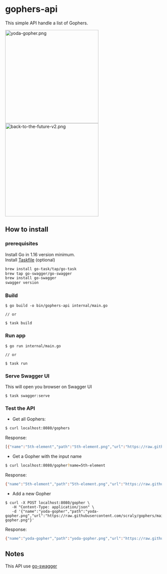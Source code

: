 # gophers-api

This simple API handle a list of Gophers.

<img src="https://raw.githubusercontent.com/scraly/gophers/main/yoda-gopher.png" alt="yoda-gopher.png" width="300"/> <img src="https://raw.githubusercontent.com/scraly/gophers/main/back-to-the-future-v2.png" alt="back-to-the-future-v2.png" width="300"/>

## How to install 

### prerequisites

Install Go in 1.16 version minimum.  
Install [Taskfile](https://taskfile.dev/#/installation) (optional)

```bash
brew install go-task/tap/go-task
brew tap go-swagger/go-swagger
brew install go-swagger
swagger version
```

### Build 

``` 
$ go build -o bin/gophers-api internal/main.go

// or 

$ task build
```

### Run app 

``` 
$ go run internal/main.go

// or 

$ task run
```

### Serve Swagger UI 

This will open you browser on Swagger UI

``` 
$ task swagger:serve
```

### Test the API

* Get all Gophers:

```bash
$ curl localhost:8080/gophers
```

Response:

```bash
[{"name":"5th-element","path":"5th-element.png","url":"https://raw.githubusercontent.com/scraly/gophers/main/5th-element.png"},{"name":"yoda-gopher","path":"yoda-gopher.png","url":"https://raw.githubusercontent.com/scraly/gophers/main/yoda-gopher.png"}]
```

* Get a Gopher with the input name

```bash
$ curl localhost:8080/gopher?name=5th-element
```

Response:

```bash
{"name":"5th-element","path":"5th-element.png","url":"https://raw.githubusercontent.com/scraly/gophers/main/5th-element.png"}
```

* Add a new Gopher

```
$ curl -X POST localhost:8080/gopher \
   -H "Content-Type: application/json" \
   -d '{"name":"yoda-gopher","path":"yoda-gopher.png","url":"https://raw.githubusercontent.com/scraly/gophers/main/yoda-gopher.png"}'  
```

Response:

```bash
{"name":"yoda-gopher","path":"yoda-gopher.png","url":"https://raw.githubusercontent.com/scraly/gophers/main/yoda-gopher.png"}
```

## Notes

This API use [go-swagger](https://goswagger.io/install.html)

